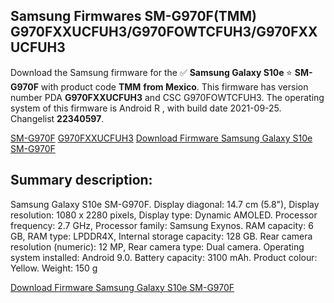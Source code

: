 <h2>Samsung Firmwares SM-G970F(TMM) G970FXXUCFUH3/G970FOWTCFUH3/G970FXXUCFUH3</h2>
Download the Samsung firmware for the ✅ <strong>Samsung Galaxy S10e </strong> ⭐ <strong>SM-G970F</strong> with product code <strong>TMM</strong> <strong> from Mexico</strong>. This firmware has version number PDA <strong>G970FXXUCFUH3</strong> and CSC G970FOWTCFUH3. The operating system of this firmware is Android R , with build date 2021-09-25. Changelist <strong>22340597</strong>.


[SM-G970F](https://samfirm.shop/samsung/model/SM-G970F)
[G970FXXUCFUH3](https://samfirm.shop/samsung/pda/G970FXXUCFUH3)
[Download Firmware Samsung Galaxy S10e SM-G970F](https://samfirm.shop/samsung/firmware/459931)
<h2>Summary description:</h2>
<p>Samsung Galaxy S10e SM-G970F. Display diagonal: 14.7 cm (5.8"), Display resolution: 1080 x 2280 pixels, Display type: Dynamic AMOLED. Processor frequency: 2.7 GHz, Processor family: Samsung Exynos. RAM capacity: 6 GB, RAM type: LPDDR4X, Internal storage capacity: 128 GB. Rear camera resolution (numeric): 12 MP, Rear camera type: Dual camera. Operating system installed: Android 9.0. Battery capacity: 3100 mAh. Product colour: Yellow. Weight: 150 g</p>


[Download Firmware Samsung Galaxy S10e SM-G970F](https://samfirm.shop/samsung/firmware/459931)
